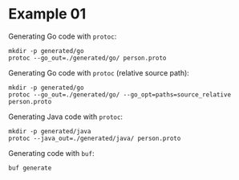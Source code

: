 # Example 01

Generating Go code with `protoc`:

```shell
mkdir -p generated/go
protoc --go_out=./generated/go/ person.proto
```

Generating Go code with `protoc` (relative source path):

```shell
mkdir -p generated/go
protoc --go_out=./generated/go/ --go_opt=paths=source_relative person.proto
```

Generating Java code with `protoc`:

```shell
mkdir -p generated/java
protoc --java_out=./generated/java/ person.proto
```

Generating code with `buf`:

```shell
buf generate
```
